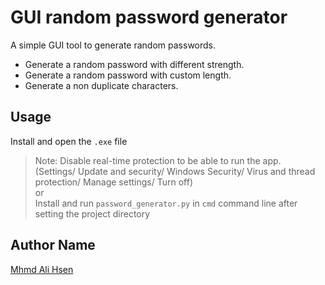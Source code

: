 # GUI random password generator
A simple GUI tool to generate random passwords.
* Generate a random password with different strength.
* Generate a random password with custom length.
* Generate a non duplicate characters.
  
## Usage
 Install and open the `.exe` file
> Note: Disable real-time protection to be able to run the app.  
(Settings/ Update and security/ Windows Security/ Virus and thread protection/ Manage settings/ Turn off)  
or  
 Install and run `password_generator.py` in `cmd` command line after setting the project directory  
  
## Author Name
[Mhmd Ali Hsen](https://github.com/mhmdali102)